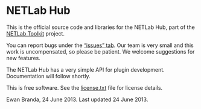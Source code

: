 NETLab Hub
==========

This is the official source code and libraries for the NETLab Hub, 
part of the [NETLab Toolkit](http://netlabtoolkit.org) project.

You can report bugs under the [“issues” tab](https://github.com/netlabtoolkit/hub/issues). Our team is very small and 
this work is uncompensated, so please be patient. We welcome suggestions for new features.

The NETLab Hub has a very simple API for plugin development. Documentation will follow shortly.

This is free software. See the [license.txt](https://github.com/netlabtoolkit/hub/blob/master/license.txt) file for license details. 

Ewan Branda, 24 June 2013. Last updated 24 June 2013.
